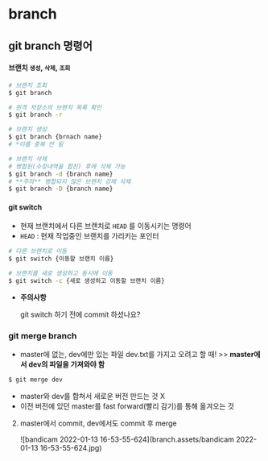 # branch

## git branch 명령어

#### 브랜치 `생성`, `삭제`, `조회` 

```bash
# 브랜치 조회
$ git branch

# 원격 저장소의 브랜치 목록 확인
$ git branch -r

# 브랜치 생성
$ git branch {brnach name}
# *이름 중복 안 됨

# 브랜치 삭제
# 병합된(수정내역을 합친) 후에 삭제 가능
$ git branch -d {branch name} 
# **주의** 병합되지 않은 브랜치 강제 삭제
$ git branch -D {branch name}
```



#### git switch

- 현재 브랜치에서 다른 브랜치로 `HEAD` 를 이동시키는 명령어
- `HEAD` : 현재 작업중인 브랜치를 가리키는 포인터

```bash
# 다른 브랜치로 이동
$ git switch {이동할 브랜치 이름}

# 브랜치를 새로 생성하고 동시에 이동
$ git switch -c {새로 생성하고 이동할 브랜치 이름}
```



- **주의사항**

  git switch 하기 전에 commit 하셨나요?



### git merge branch

* master에 없는, dev에만 있는 파일 dev.txt를 가지고 오려고 할 때! >> **master에서 dev의 파일을 가져와야 함**

```bash
$ git merge dev
```

* master와 dev를 합쳐서 새로운 버전 만드는 것 X
* 이전 버전에 있던 master를 fast forward(빨리 감기)를 통해 옮겨오는 것



2. master에서 commit, dev에서도 commit 후 merge

   ![bandicam 2022-01-13 16-53-55-624](branch.assets/bandicam 2022-01-13 16-53-55-624.jpg)
